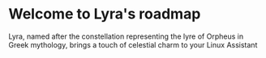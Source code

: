 # Welcome to Lyra's roadmap

Lyra, named after the constellation representing the lyre of Orpheus in Greek mythology, brings a touch of celestial charm to your Linux Assistant
